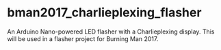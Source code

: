# bman2017_charlieplexing_flasher
An Arduino Nano-powered LED flasher with a Charlieplexing display. This will be used in a flasher project for Burning Man 2017.
